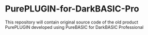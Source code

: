 # PurePLUGIN-for-DarkBASIC-Pro
This repository will contain original source code of the old product PurePLUGIN developed using PureBASIC for DarkBASIC Professional
